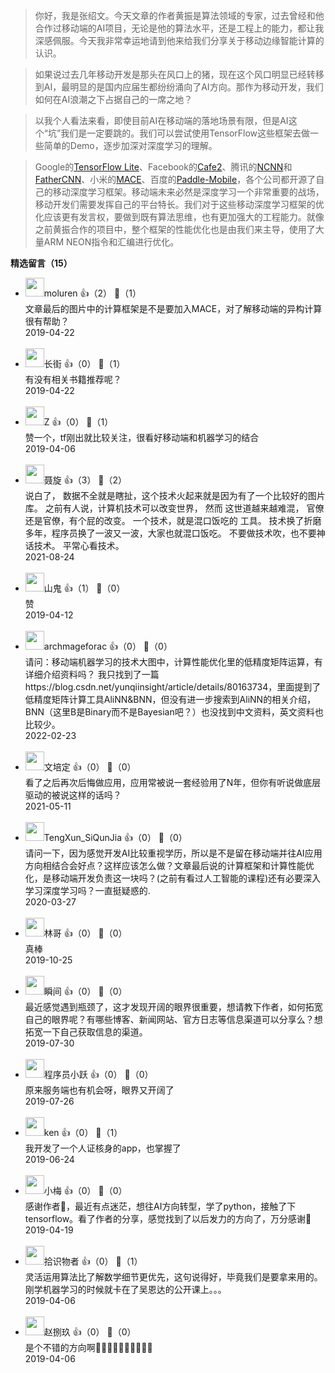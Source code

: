 > 你好，我是张绍文。今天文章的作者黄振是算法领域的专家，过去曾经和他合作过移动端的AI项目，无论是他的算法水平，还是工程上的能力，都让我深感佩服。今天我非常幸运地请到他来给我们分享关于移动边缘智能计算的认识。

> 如果说过去几年移动开发是那头在风口上的猪，现在这个风口明显已经转移到AI，最明显的是国内应届生都纷纷涌向了AI方向。那作为移动开发，我们如何在AI浪潮之下占据自己的一席之地？

> 以我个人看法来看，即使目前AI在移动端的落地场景有限，但是AI这个“坑”我们是一定要跳的。我们可以尝试使用TensorFlow这些框架去做一些简单的Demo，逐步加深对深度学习的理解。

> Google的[TensorFlow Lite](https://www.tensorflow.org/lite)、Facebook的[Cafe2](https://caffe2.ai/)、腾讯的[NCNN](https://github.com/Tencent/ncnn)和[FatherCNN](https://github.com/Tencent/FeatherCNN)、小米的[MACE](https://github.com/XiaoMi/mace)、百度的[Paddle-Mobile](https://github.com/PaddlePaddle/paddle-mobile)，各个公司都开源了自己的移动深度学习框架。移动端未来必然是深度学习一个非常重要的战场，移动开发们需要发挥自己的平台特长。我们对于这些移动深度学习框架的优化应该更有发言权，要做到既有算法思维，也有更加强大的工程能力。就像之前黄振合作的项目中，整个框架的性能优化也是由我们来主导，使用了大量ARM NEON指令和汇编进行优化。
<div><strong>精选留言（15）</strong></div><ul>
<li><img src="https://static001.geekbang.org/account/avatar/00/13/4a/37/bd387c5f.jpg" width="30px"><span>moluren</span> 👍（2） 💬（1）<div>文章最后的图片中的计算框架是不是要加入MACE，对了解移动端的异构计算很有帮助？</div>2019-04-22</li><br/><li><img src="https://static001.geekbang.org/account/avatar/00/13/44/18/5752fe9a.jpg" width="30px"><span>长街</span> 👍（0） 💬（1）<div>有没有相关书籍推荐呢？</div>2019-04-22</li><br/><li><img src="https://static001.geekbang.org/account/avatar/00/13/94/3d/5f1fa114.jpg" width="30px"><span>Z</span> 👍（0） 💬（1）<div>赞一个，tf刚出就比较关注，很看好移动端和机器学习的结合</div>2019-04-06</li><br/><li><img src="https://static001.geekbang.org/account/avatar/00/12/37/38/5a3b72d4.jpg" width="30px"><span>聂旋</span> 👍（3） 💬（2）<div>说白了，  数据不全就是瞎扯，这个技术火起来就是因为有了一个比较好的图片库。  之前有人说，计算机技术可以改变世界， 然而 这世道越来越难混， 官僚还是官僚，有个屁的改变。   一个技术，就是混口饭吃的 工具。 技术换了折磨多年，程序员换了一波又一波，大家也就混口饭吃。  不要做技术吹，也不要神话技术。   平常心看技术。</div>2021-08-24</li><br/><li><img src="https://static001.geekbang.org/account/avatar/00/14/82/6e/f552d036.jpg" width="30px"><span>山鬼</span> 👍（1） 💬（0）<div>赞</div>2019-04-12</li><br/><li><img src="https://static001.geekbang.org/account/avatar/00/10/07/96/d01ebfe7.jpg" width="30px"><span>archmageforac</span> 👍（0） 💬（0）<div>请问：移动端机器学习的技术大图中，计算性能优化里的低精度矩阵运算，有详细介绍资料吗？
我只找到了一篇https:&#47;&#47;blog.csdn.net&#47;yunqiinsight&#47;article&#47;details&#47;80163734，里面提到了低精度矩阵计算工具AliNN&amp;BNN，但没有进一步搜索到AliNN的相关介绍，BNN（这里B是Binary而不是Bayesian吧？）也没找到中文资料，英文资料也比较少。</div>2022-02-23</li><br/><li><img src="" width="30px"><span>文培定</span> 👍（0） 💬（0）<div>看了之后再次后悔做应用，应用常被说一套经验用了N年，但你有听说做底层驱动的被说这样的话吗？</div>2021-05-11</li><br/><li><img src="https://static001.geekbang.org/account/avatar/00/18/79/e2/2cd31e26.jpg" width="30px"><span>TengXun_SiQunJia</span> 👍（0） 💬（0）<div>请问一下，因为感觉开发AI比较重视学历，所以是不是留在移动端并往AI应用方向相结合会好点？这样应该怎么做？文章最后说的计算框架和计算性能优化，是移动端开发负责这一块吗？(之前有看过人工智能的课程)还有必要深入学习深度学习吗？一直挺疑惑的.</div>2020-03-27</li><br/><li><img src="https://static001.geekbang.org/account/avatar/00/14/50/84/aff61808.jpg" width="30px"><span>林哥</span> 👍（0） 💬（0）<div>真棒</div>2019-10-25</li><br/><li><img src="https://static001.geekbang.org/account/avatar/00/11/ba/d3/dd25a96f.jpg" width="30px"><span>瞬间</span> 👍（0） 💬（0）<div>最近感觉遇到瓶颈了，这才发现开阔的眼界很重要，想请教下作者，如何拓宽自己的眼界呢？有哪些博客、新闻网站、官方日志等信息渠道可以分享么？想拓宽一下自己获取信息的渠道。</div>2019-07-30</li><br/><li><img src="https://static001.geekbang.org/account/avatar/00/0f/7e/bb/947c329a.jpg" width="30px"><span>程序员小跃</span> 👍（0） 💬（0）<div>原来服务端也有机会呀，眼界又开阔了</div>2019-07-26</li><br/><li><img src="https://static001.geekbang.org/account/avatar/00/18/39/c8/5d699554.jpg" width="30px"><span>ken</span> 👍（0） 💬（1）<div>我开发了一个人证核身的app，也掌握了</div>2019-06-24</li><br/><li><img src="https://static001.geekbang.org/account/avatar/00/14/54/6f/42536e9d.jpg" width="30px"><span>小梅</span> 👍（0） 💬（0）<div>感谢作者🙏，最近有点迷茫，想往AI方向转型，学了python，接触了下tensorflow。看了作者的分享，感觉找到了以后发力的方向了，万分感谢🙏</div>2019-04-19</li><br/><li><img src="https://static001.geekbang.org/account/avatar/00/14/47/2d/01a1775c.jpg" width="30px"><span>拾识物者</span> 👍（0） 💬（1）<div>灵活运用算法比了解数学细节更优先，这句说得好，毕竟我们是要拿来用的。刚学机器学习的时候就卡在了吴恩达的公开课上。。。</div>2019-04-06</li><br/><li><img src="https://static001.geekbang.org/account/avatar/00/11/89/f0/678e6643.jpg" width="30px"><span>赵捌玖</span> 👍（0） 💬（0）<div>是个不错的方向啊👍🏻👍🏻👍🏻👍🏻👍🏻</div>2019-04-06</li><br/>
</ul>